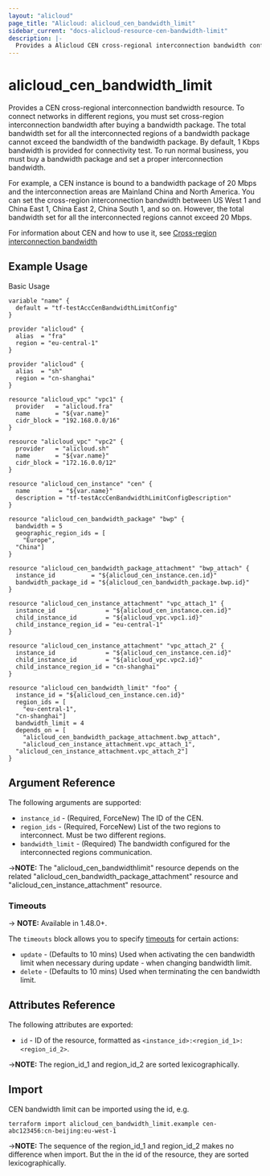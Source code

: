 ```yaml
---
layout: "alicloud"
page_title: "Alicloud: alicloud_cen_bandwidth_limit"
sidebar_current: "docs-alicloud-resource-cen-bandwidth-limit"
description: |-
  Provides a Alicloud CEN cross-regional interconnection bandwidth configuration resource.
---
```


# alicloud\_cen_bandwidth_limit

Provides a CEN cross-regional interconnection bandwidth resource. To connect networks in different regions, you must set cross-region interconnection bandwidth after buying a bandwidth package. The total bandwidth set for all the interconnected regions of a bandwidth package cannot exceed the bandwidth of the bandwidth package. By default, 1 Kbps bandwidth is provided for connectivity test. To run normal business, you must buy a bandwidth package and set a proper interconnection bandwidth.

For example, a CEN instance is bound to a bandwidth package of 20 Mbps and  the interconnection areas are Mainland China and North America. You can set the cross-region interconnection bandwidth between US West 1 and China East 1, China East 2, China South 1, and so on. However, the total bandwidth set for all the interconnected regions cannot exceed 20  Mbps.

For information about CEN and how to use it, see [Cross-region interconnection bandwidth](https://www.alibabacloud.com/help/doc-detail/65983.htm)

## Example Usage

Basic Usage

```
variable "name" {
  default = "tf-testAccCenBandwidthLimitConfig"
}

provider "alicloud" {
  alias  = "fra"
  region = "eu-central-1"
}

provider "alicloud" {
  alias  = "sh"
  region = "cn-shanghai"
}

resource "alicloud_vpc" "vpc1" {
  provider   = "alicloud.fra"
  name       = "${var.name}"
  cidr_block = "192.168.0.0/16"
}

resource "alicloud_vpc" "vpc2" {
  provider   = "alicloud.sh"
  name       = "${var.name}"
  cidr_block = "172.16.0.0/12"
}

resource "alicloud_cen_instance" "cen" {
  name        = "${var.name}"
  description = "tf-testAccCenBandwidthLimitConfigDescription"
}

resource "alicloud_cen_bandwidth_package" "bwp" {
  bandwidth = 5
  geographic_region_ids = [
    "Europe",
  "China"]
}

resource "alicloud_cen_bandwidth_package_attachment" "bwp_attach" {
  instance_id          = "${alicloud_cen_instance.cen.id}"
  bandwidth_package_id = "${alicloud_cen_bandwidth_package.bwp.id}"
}

resource "alicloud_cen_instance_attachment" "vpc_attach_1" {
  instance_id              = "${alicloud_cen_instance.cen.id}"
  child_instance_id        = "${alicloud_vpc.vpc1.id}"
  child_instance_region_id = "eu-central-1"
}

resource "alicloud_cen_instance_attachment" "vpc_attach_2" {
  instance_id              = "${alicloud_cen_instance.cen.id}"
  child_instance_id        = "${alicloud_vpc.vpc2.id}"
  child_instance_region_id = "cn-shanghai"
}

resource "alicloud_cen_bandwidth_limit" "foo" {
  instance_id = "${alicloud_cen_instance.cen.id}"
  region_ids = [
    "eu-central-1",
  "cn-shanghai"]
  bandwidth_limit = 4
  depends_on = [
    "alicloud_cen_bandwidth_package_attachment.bwp_attach",
    "alicloud_cen_instance_attachment.vpc_attach_1",
  "alicloud_cen_instance_attachment.vpc_attach_2"]
}
```
## Argument Reference

The following arguments are supported:

* `instance_id` - (Required, ForceNew) The ID of the CEN.
* `region_ids` - (Required, ForceNew) List of the two regions to interconnect. Must be two different regions.
* `bandwidth_limit` - (Required) The bandwidth configured for the interconnected regions communication.

->**NOTE:** The "alicloud_cen_bandwidthlimit" resource depends on the related "alicloud_cen_bandwidth_package_attachment" resource and "alicloud_cen_instance_attachment" resource.

### Timeouts
-> **NOTE:** Available in 1.48.0+.

The `timeouts` block allows you to specify [timeouts](https://www.terraform.io/docs/configuration-0-11/resources.html#timeouts) for certain actions:

* `update` - (Defaults to 10 mins) Used when activating the cen bandwidth limit when necessary during update - when changing bandwidth limit.
* `delete` - (Defaults to 10 mins) Used when terminating the cen bandwidth limit. 

## Attributes Reference

The following attributes are exported:

- `id` - ID of the resource, formatted as `<instance_id>:<region_id_1>:<region_id_2>`.

->**NOTE:** The region_id_1 and region_id_2 are sorted lexicographically.

## Import

CEN bandwidth limit can be imported using the id, e.g.

```
terraform import alicloud_cen_bandwidth_limit.example cen-abc123456:cn-beijing:eu-west-1
```

->**NOTE:** The sequence of the region_id_1 and region_id_2 makes no difference when import. But the in the id of the resource, they are sorted lexicographically.
